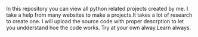 In this repository you can view all python related projects created by me.
I take a help from many websites to make a projects.It takes a lot of research to create one.
I will upload the source code with proper descrption to let you undderstand hoe the code works.
Try at your own alway.Learn always.
